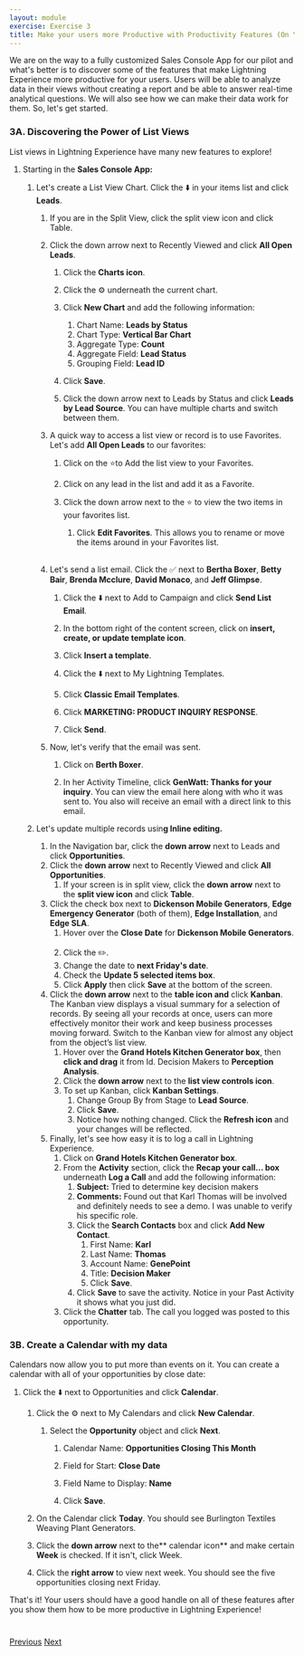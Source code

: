 ```yaml
---
layout: module
exercise: Exercise 3
title: Make your users more Productive with Productivity Features (On Your Own)  
---
```


We are on the way to a fully customized Sales Console App for our pilot and what's better is to discover some of the features that make Lightning Experience more productive for your users.  Users will be able to analyze data in their views without creating a report and be able to answer real-time analytical questions.  We will also see how we can make their data work for them.  So, let's get started.

### 3A. Discovering the Power of List Views

List views in Lightning Experience have many new features to explore!

1. Starting in the **Sales Console App:**
    
    1. Let's create a List View Chart.  Click the ⬇️ in your items list and click **Leads**.
        
        1. If you are in the Split View, click the split view icon and click Table.
        
        2. Click the down arrow next to Recently Viewed and click **All Open Leads**.
            
            1. Click the **Charts icon**.
            
            2. Click the ⚙️ underneath the current chart. 
            
            3. Click **New Chart** and add the following information:
                1. Chart Name: **Leads by Status**
                2. Chart Type: **Vertical Bar Chart**
                3. Aggregate Type: **Count**
                4. Aggregate Field: **Lead Status**
                5. Grouping Field: **Lead ID**
            
            4. Click **Save**.
            
            5. Click the down arrow next to Leads by Status and click **Leads by Lead Source**.  You can have multiple charts and switch between them.
        
        3. A quick way to access a list view or record is to use Favorites.  Let's add **All Open Leads** to our favorites:
    
           1. Click on the ⭐️to Add the list view to your Favorites.
    
           2. Click on any lead in the list and add it as a Favorite.
   
           3. Click the down arrow next to the ⭐️ to view the two items in your favorites list.
               1. Click **Edit Favorites**. This allows you to rename or move the items around in your Favorites list.  
       
       4. Let's send a list email.  Click the ✅ next to **Bertha Boxer**, **Betty Bair**, **Brenda Mcclure**, **David Monaco**, and **Jeff Glimpse**.
            
            1. Click the ⬇️ next to Add to Campaign and click **Send List Email**.
            
            2. In the bottom right of the content screen, click on **insert, create, or update template icon**.
            3. Click **Insert a template**.
            
            4. Click the ⬇️ next to My Lightning Templates.
            
            5. Click **Classic Email Templates**.
           
           6. Click **MARKETING: PRODUCT INQUIRY RESPONSE**.
            
            7. Click **Send**.
        
        5. Now, let's verify that the email was sent.
            
            1. Click on **Berth Boxer**.
           
           
           2. In her Activity Timeline, click **GenWatt: Thanks for your inquiry**.  You can view the email here along with who it was sent to.  You also will receive an email with a direct link to this email.
   
   2. Let's update multiple records usin**g Inline editing.**
        1. In the Navigation bar, click the **down arrow** next to Leads and click **Opportunities**.
        2. Click the **down arrow** next to Recently Viewed and click **All Opportunities**.
            1. If your screen is in split view, click the **down arrow** next to the **split view icon** and click **Table**.
        3. Click the check box next to **Dickenson Mobile  Generators**, **Edge Emergency Generator** (both of them), **Edge Installation**, and **Edge SLA**.
            1. Hover over the **Close Date** for **Dickenson Mobile Generators**.
            
            2. Click the ✏️.
            3. Change the date to **next Friday's date**.
            4. Check the **Update 5 selected items box**.
            5. Click **Apply** then click **Save** at the bottom of the screen.
        4. Click the **down arrow** next to the **table icon and** click **Kanban**.  The Kanban view displays a visual summary for a selection of records. By seeing all your records at once, users can more effectively monitor their work and keep business processes moving forward. Switch to the Kanban view for almost any object from the object’s list view.
            1. Hover over the **Grand Hotels Kitchen Generator box**, then **click and drag** it from Id. Decision Makers to **Perception Analysis**. 
            2. Click the **down arrow** next to the **list view controls icon**.
            3. To set up Kanban, click **Kanban Settings**.
                1. Change Group By from Stage to **Lead Source**.
                2. Click **Save**.
                3. Notice how nothing changed.  Click the **Refresh icon** and your changes will be reflected.
        5. Finally, let's see how easy it is to log a call in Lightning Experience.
            1. Click on **Grand Hotels Kitchen Generator box**.
            2. From the **Activity** section, click the **Recap your call... box** underneath **Log a Call** and add the following information:
                1. **Subject:** Tried to determine key decision makers
                2. **Comments:** Found out that Karl Thomas will be involved and definitely needs to see a demo.  I was unable to verify his specific role.
                3. Click the **Search Contacts** box and click **Add New Contact**.
                    1. First Name: **Karl**
                    2. Last Name: **Thomas**
                    3. Account Name: **GenePoint**
                    4. Title: **Decision Maker**
                    5. Click **Save**.
                4. Click **Save** to save the activity.  Notice in your Past Activity it shows what you just did.
            3. Click the **Chatter** tab.  The call you logged was posted to this opportunity.

### **3B. Create a Calendar with my data**

Calendars now allow you to put more than events on it.  You can create a calendar with all of your opportunities by close date:

1. Click the ⬇️ next to Opportunities and click **Calendar**.
    
    1. Click the ⚙️ next to My Calendars and click **New Calendar**.
       
       1. Select the **Opportunity** object and click **Next**.
            
            1. Calendar Name: **Opportunities Closing This Month**
            
            2. Field for Start: **Close Date**
            3. Field Name to Display: **Name**
            4. Click **Save**.
    2. On the Calendar click **Today**.  You should see Burlington Textiles Weaving Plant Generators.
    3. Click the **down arrow** next to the** calendar icon** and make certain **Week** is checked.  If it isn't, click Week.
    4. Click the **right arrow** to view next week.  You should see the five opportunities closing next Friday.


That's it! Your users should have a good handle on all of these features after you show them how to be more productive in Lightning Experience!




<div class="row" style="margin-top:40px;">
    <div class="col-sm-12">
        <a href="Exercise_d2.html" class="btn btn-default"><i class="glyphicon glyphicon-chevron-left"></i> Previous</a>
        <a href="Exercise_d4.html" class="btn btn-default pull-right">Next <i class="glyphicon glyphicon-chevron-right"></i></a>
    </div>
</div>
